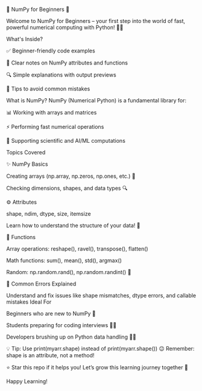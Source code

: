 📘 NumPy for Beginners 🚀

Welcome to NumPy for Beginners – your first step into the world of fast, powerful numerical computing with Python! 🐍🔢

What's Inside?


✅ Beginner-friendly code examples

🧠 Clear notes on NumPy attributes and functions

🔍 Simple explanations with output previews

📌 Tips to avoid common mistakes

What is NumPy?
NumPy (Numerical Python) is a fundamental library for:

📊 Working with arrays and matrices

⚡ Performing fast numerical operations

🧬 Supporting scientific and AI/ML computations

Topics Covered

✨ NumPy Basics

Creating arrays (np.array, np.zeros, np.ones, etc.) 🌱

Checking dimensions, shapes, and data types 🔍

⚙️ Attributes

shape, ndim, dtype, size, itemsize

Learn how to understand the structure of your data! 🧱

🔧 Functions

Array operations: reshape(), ravel(), transpose(), flatten()

Math functions: sum(), mean(), std(), argmax()

Random: np.random.rand(), np.random.randint() 🎲

🐞 Common Errors Explained

Understand and fix issues like shape mismatches, dtype errors, and callable mistakes
Ideal For

Beginners who are new to NumPy 📘

Students preparing for coding interviews 👨‍🎓

Developers brushing up on Python data handling 👨‍💻

💡 Tip:
Use print(myarr.shape) instead of print(myarr.shape()) 😉
Remember: shape is an attribute, not a method!

⭐ Star this repo if it helps you!
Let’s grow this learning journey together 🌱

Happy Learning!
